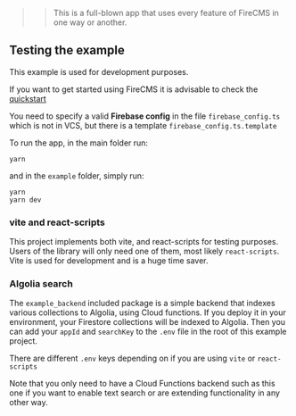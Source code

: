 >> This is a full-blown app that uses every feature of FireCMS in one way or
another.

## Testing the example

This example is used for development purposes.

If you want to get started using FireCMS it is advisable to check the
[quickstart](https://firecms.co/docs/quickstart)

You need to specify a valid **Firebase config** in the file `firebase_config.ts`
which is not in VCS, but there is a template `firebase_config.ts.template`

To run the app, in the main folder run: 

```
yarn
```

and in the `example` folder, simply run:

```
yarn
yarn dev
```


### vite and react-scripts

This project implements both vite, and react-scripts for testing purposes. Users
of the library will only need one of them, most likely `react-scripts`. Vite is
used for development and is a huge time saver.

### Algolia search

The `example_backend` included package is a simple backend that indexes various
collections to Algolia, using Cloud functions. If you deploy it in your
environment, your Firestore collections will be indexed to Algolia. Then you can
add your `appId` and `searchKey` to the `.env` file in the root of this example
project.

There are different `.env` keys depending on if you are using `vite` or
`react-scripts`

Note that you only need to have a Cloud Functions backend such as this one if
you want to enable text search or are extending functionality in any other way.

